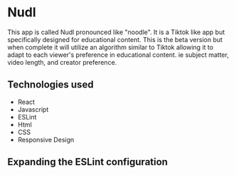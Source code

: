 # Nudl

This app is called Nudl pronounced like "noodle". It is a Tiktok like app but specifically designed for educational content. This is the beta version but when complete it will utilize an algorithm similar to Tiktok allowing it to adapt to each viewer's preference in educational content. ie subject matter, video length, and creator preference.

## Technologies used

- React
- Javascript
- ESLint
- Html
- CSS
- Responsive Design

## Expanding the ESLint configuration


